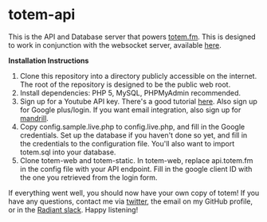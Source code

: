 totem-api
========

This is the API and Database server that powers [totem.fm](totem.fm). This is designed to work in conjunction with the websocket server, available [here](http://github.com/williamtdr/totem-server).


**Installation Instructions**

 1. Clone this repository into a directory publicly accessible on the internet. The root of the repository is designed to be the public web root.
 2. Install dependencies: PHP 5, MySQL, PHPMyAdmin recommended.
 3. Sign up for a Youtube API key. There's a good tutorial [here](http://help.dimsemenov.com/kb/wordpress-royalslider-tutorials/wp-how-to-get-youtube-api-key). Also sign up for Google plus/login. If you want email integration, also sign up for [mandrill](https://www.mandrill.com/).
 4. Copy config.sample.live.php to config.live.php, and fill in the Google credentials. Set up the database if you haven't done so yet, and fill in the credentials to the configuration file. You'll also want to import totem.sql into your database.
 5. Clone totem-web and totem-static. In totem-web, replace api.totem.fm in the config file with your API endpoint. Fill in the google client ID with the one you retrieved from the login form.

If everything went well, you should now have your own copy of totem! If you have any questions, contact me via [twitter](twitter.com/williamtdr), the email on my GitHub profile, or in the [Radiant slack](slack.radiant.dj). Happy listening!